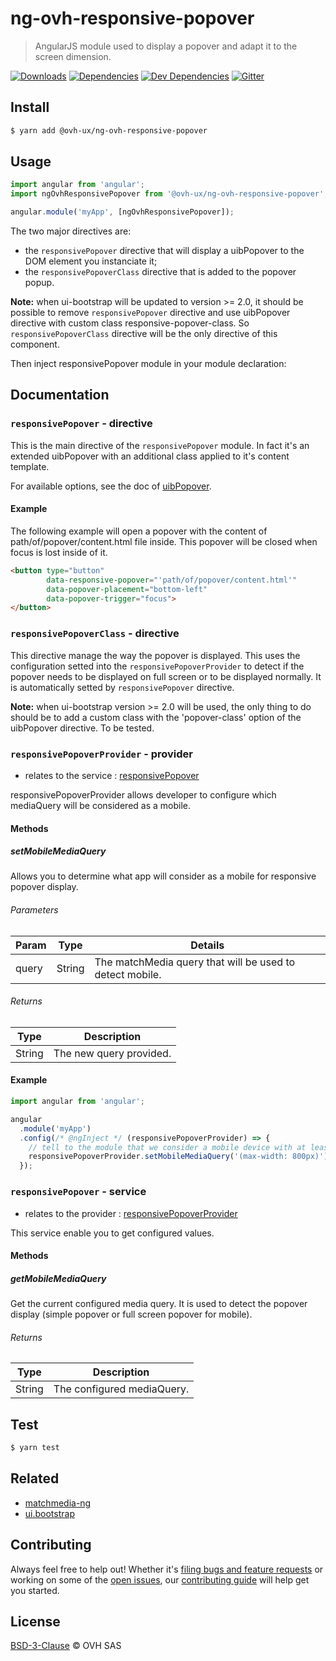 # ng-ovh-responsive-popover

> AngularJS module used to display a popover and adapt it to the screen dimension.

[![Downloads](https://badgen.net/npm/dt/@ovh-ux/ng-ovh-responsive-popover)](https://npmjs.com/package/@ovh-ux/ng-ovh-responsive-popover) [![Dependencies](https://badgen.net/david/dep/ovh-ux/ng-ovh-responsive-popover)](https://npmjs.com/package/@ovh-ux/ng-ovh-responsive-popover?activeTab=dependencies) [![Dev Dependencies](https://badgen.net/david/dev/ovh-ux/ng-ovh-responsive-popover)](https://npmjs.com/package/@ovh-ux/ng-ovh-responsive-popover?activeTab=dependencies) [![Gitter](https://badgen.net/badge/gitter/ovh-ux/blue?icon=gitter)](https://gitter.im/ovh/ux)

## Install

```sh
$ yarn add @ovh-ux/ng-ovh-responsive-popover
```

## Usage

```js
import angular from 'angular';
import ngOvhResponsivePopover from '@ovh-ux/ng-ovh-responsive-popover';

angular.module('myApp', [ngOvhResponsivePopover]);
```

The two major directives are:
- the `responsivePopover` directive that will display a uibPopover to the DOM element you instanciate it;
- the `responsivePopoverClass` directive that is added to the popover popup.

**Note:** when ui-bootstrap will be updated to version >= 2.0, it should be possible to remove `responsivePopover` directive and use uibPopover directive with custom class responsive-popover-class. So `responsivePopoverClass` directive will be the only directive of this component.

Then inject responsivePopover module in your module declaration:

## Documentation

### <a name="responsivePopover_directive_responsivePopover"></a>`responsivePopover` - directive

This is the main directive of the `responsivePopover` module. In fact it's an extended uibPopover with an additional class applied to it's content template.

For available options, see the doc of [uibPopover](https://angular-ui.github.io/bootstrap/#/popover).

#### Example

The following example will open a popover with the content of path/of/popover/content.html file inside. This popover will be closed when focus is lost inside of it.

```html
<button type="button"
        data-responsive-popover="'path/of/popover/content.html'"
        data-popover-placement="bottom-left"
        data-popover-trigger="focus">
</button>
```

### <a name="responsivePopover_directive_responsivePopoverClass"></a>`responsivePopoverClass` - directive

This directive manage the way the popover is displayed. This uses the configuration setted into the `responsivePopoverProvider` to detect if the popover needs to be displayed on full screen or to be displayed normally.
It is automatically setted by `responsivePopover` directive.

**Note:** when ui-bootstrap version >= 2.0 will be used, the only thing to do should be to add a custom class with the 'popover-class' option of the uibPopover directive. To be tested.

### <a name="responsivePopover_responsivePopoverProvider"></a>`responsivePopoverProvider` - provider

* relates to the service : [responsivePopover](#responsivePopover_service_responsivePopover)

responsivePopoverProvider allows developer to configure which mediaQuery will be considered as a mobile.

#### Methods
##### setMobileMediaQuery
Allows you to determine what app will consider as a mobile for responsive popover display.

###### Parameters

| Param | Type | Details |
| ---- | ---- | ---- |
| query | String | The matchMedia query that will be used to detect mobile. |

###### Returns

| Type | Description |
| ---- | ---- |
| String | The new query provided. |

#### Example

```js
import angular from 'angular';

angular
  .module('myApp')
  .config(/* @ngInject */ (responsivePopoverProvider) => {
    // tell to the module that we consider a mobile device with at least 800px width
    responsivePopoverProvider.setMobileMediaQuery('(max-width: 800px)');
  });
```

### <a name="responsivePopover_service_responsivePopover"></a>`responsivePopover` - service

* relates to the provider : [responsivePopoverProvider](#responsivePopover_responsivePopoverProvider)

This service enable you to get configured values.

#### Methods
##### getMobileMediaQuery
Get the current configured media query. It is used to detect the popover display (simple popover or full screen popover for mobile).

###### Returns

| Type | Description |
| ---- | ---- |
| String | The configured mediaQuery. |

## Test

```sh
$ yarn test
```

## Related

- [matchmedia-ng](https://github.com/AnalogJ/matchmedia-ng)
- [ui.bootstrap](https://angular-ui.github.io/bootstrap)

## Contributing

Always feel free to help out! Whether it's [filing bugs and feature requests](https://github.com/ovh-ux/ng-ovh-responsive-popover/issues/new) or working on some of the [open issues](https://github.com/ovh-ux/ng-ovh-responsive-popover/issues), our [contributing guide](CONTRIBUTING.md) will help get you started.

## License

[BSD-3-Clause](LICENSE) © OVH SAS
